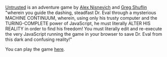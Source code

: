 <a href="https://github.com/AlexNisnevich/untrusted">Untrusted</a> is an adventure game by <a href="http://alex.nisnevich.com/">Alex Nisnevich</a> and <a href="https://github.com/neuenak/">Greg Shuflin</a> "wherein you guide the dashing, steadfast Dr. Eval through a mysterious MACHINE CONTINUUM, wherein, using only his trusty computer and the TURING-COMPLETE power of JavaScript, he must literally ALTER HIS REALITY in order to find his freedom! You must literally edit and re-execute the very JavaScript running the game in your browser to save Dr. Eval from this dark and confusing reality!" 

You can play the game <a href="http://alexnisnevich.github.io/untrusted/">here</a>. 
